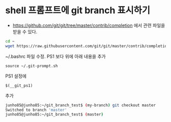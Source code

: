 # shell 프롬프트에 git branch 표시하기

* https://github.com/git/git/tree/master/contrib/completion 에서 관련 파일을 받을 수 있다.

```bash
cd ~
wget https://raw.githubusercontent.com/git/git/master/contrib/completion/git-prompt.sh -O .git-prompt.sh
```

~/.bashrc 파일 수정. PS1 보다 위에 아래 내용을 추가

```
source ~/.git-prompt.sh
```

PS1 설정에
```
$(__git_ps1)
```
추가

```bash
junho85@junho85:~/git_branch_test$ (my-branch) git checkout master
Switched to branch 'master'
junho85@junho85:~/git_branch_test$ (master)
```